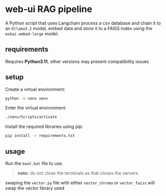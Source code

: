 # web-ui RAG pipeline

A Python script that uses Langchain process a csv database and chain it to an `Ollama3.2` model, embed data and store it to a FAISS index using the `mxbai-embed-large` model.

## requirements
Requires **Python3.11**, other versions may present compatibility issues

## setup

Create a virtual environment:

```bash
python -m venv venv
```

Enter the virtual environment:

```bash
./venv/Scripts/activate
```

Install the required libraries using pip:

```bash
pip install -r requirements.txt
```

## usage

Run the `boot.bat` file to use.
>**note:** do not close the terminals as that closes the servers.

swaping the `vector.py` file with either `vector_chroma` or `vector_faiss` will swap the vector library used